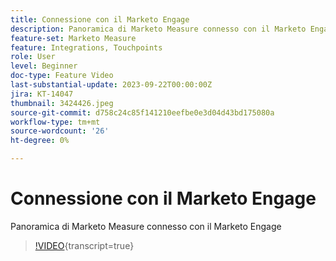 ```yaml
---
title: Connessione con il Marketo Engage
description: Panoramica di Marketo Measure connesso con il Marketo Engage
feature-set: Marketo Measure
feature: Integrations, Touchpoints
role: User
level: Beginner
doc-type: Feature Video
last-substantial-update: 2023-09-22T00:00:00Z
jira: KT-14047
thumbnail: 3424426.jpeg
source-git-commit: d758c24c85f141210eefbe0e3d04d43bd175080a
workflow-type: tm+mt
source-wordcount: '26'
ht-degree: 0%

---
```



# Connessione con il Marketo Engage

Panoramica di Marketo Measure connesso con il Marketo Engage

>[!VIDEO](https://video.tv.adobe.com/v/3424426/?learn=on){transcript=true}
